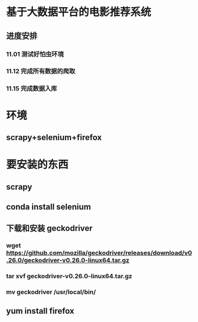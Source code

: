 # 基于大数据平台的电影推荐系统

## 进度安排
### 11.01 测试好怕虫环境
### 11.12 完成所有数据的爬取
### 11.15 完成数据入库


# 环境
## scrapy+selenium+firefox

# 要安装的东西
## scrapy
## conda install selenium
## 下载和安装 geckodriver
### wget https://github.com/mozilla/geckodriver/releases/download/v0.26.0/geckodriver-v0.26.0-linux64.tar.gz
### tar xvf geckodriver-v0.26.0-linux64.tar.gz 
### mv geckodriver /usr/local/bin/
## yum install firefox
